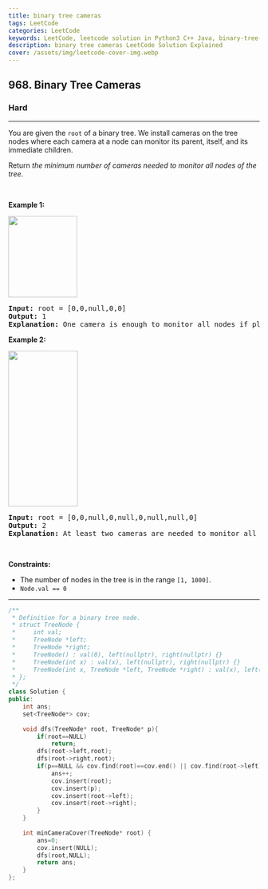 ```yaml
---
title: binary tree cameras
tags: LeetCode
categories: LeetCode
keywords: LeetCode, leetcode solution in Python3 C++ Java, binary-tree-cameras solution
description: binary tree cameras LeetCode Solution Explained
cover: /assets/img/leetcode-cover-img.webp
---
```





<h2>968. Binary Tree Cameras</h2><h3>Hard</h3><hr><div><p>You are given the <code>root</code> of a binary tree. We install cameras on the tree nodes where each camera at a node can monitor its parent, itself, and its immediate children.</p>

<p>Return <em>the minimum number of cameras needed to monitor all nodes of the tree</em>.</p>

<p>&nbsp;</p>
<p><strong>Example 1:</strong></p>
<img alt="" src="https://assets.leetcode.com/uploads/2018/12/29/bst_cameras_01.png" style="width: 138px; height: 163px;">
<pre><strong>Input:</strong> root = [0,0,null,0,0]
<strong>Output:</strong> 1
<strong>Explanation:</strong> One camera is enough to monitor all nodes if placed as shown.
</pre>

<p><strong>Example 2:</strong></p>
<img alt="" src="https://assets.leetcode.com/uploads/2018/12/29/bst_cameras_02.png" style="width: 139px; height: 312px;">
<pre><strong>Input:</strong> root = [0,0,null,0,null,0,null,null,0]
<strong>Output:</strong> 2
<strong>Explanation:</strong> At least two cameras are needed to monitor all nodes of the tree. The above image shows one of the valid configurations of camera placement.
</pre>

<p>&nbsp;</p>
<p><strong>Constraints:</strong></p>

<ul>
	<li>The number of nodes in the tree is in the range <code>[1, 1000]</code>.</li>
	<li><code>Node.val == 0</code></li>
</ul>
</div>

---




```cpp
/**
 * Definition for a binary tree node.
 * struct TreeNode {
 *     int val;
 *     TreeNode *left;
 *     TreeNode *right;
 *     TreeNode() : val(0), left(nullptr), right(nullptr) {}
 *     TreeNode(int x) : val(x), left(nullptr), right(nullptr) {}
 *     TreeNode(int x, TreeNode *left, TreeNode *right) : val(x), left(left), right(right) {}
 * };
 */
class Solution {
public:
    int ans;
    set<TreeNode*> cov;
    
    void dfs(TreeNode* root, TreeNode* p){
        if(root==NULL)
            return;
        dfs(root->left,root);
        dfs(root->right,root);
        if(p==NULL && cov.find(root)==cov.end() || cov.find(root->left)==cov.end() || cov.find(root->right)==cov.end()){
            ans++;
            cov.insert(root);
            cov.insert(p);
            cov.insert(root->left);
            cov.insert(root->right);
        }
    }
    
    int minCameraCover(TreeNode* root) {
        ans=0;
        cov.insert(NULL);
        dfs(root,NULL);
        return ans;
    }
};
```
